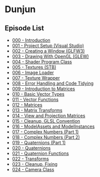 Dunjun
======

Episode List
------------
* [000 - Introduction](https://youtu.be/fRUYl6_5m3o)
* [001 - Project Setup (Visual Studio)](https://youtu.be/Vzve8VOn8qA)
* [002 - Creating a Window (GLFW3)](https://youtu.be/LNxpDcRs8Zg)
* [003 - Drawing With OpenGL (GLEW)](https://youtu.be/42x_p1PeecU)
* [004 - Shader Program Class](https://youtu.be/fLSLJ66AEOU)
* [005 - Textures (STB)](https://youtu.be/eiz7ZZBtUA0)
* [006 - Image Loader](https://youtu.be/Wl0jh_CBT8w)
* [007 - Texture Wrapper](https://youtu.be/2i2jX4yb8sI)
* [008 - Error Handling and Code Tidying](https://youtu.be/jUUGEFV7rk0)
* [009 - Introduction to Matrices](https://youtu.be/imjaU0gO1vY)
* [010 - Basic Vector Types](https://youtu.be/MSHeE7kAqbA)
* [011 - Vector Functions](https://youtu.be/sX_1BSVp-ok)
* [012 - Matrices](https://youtu.be/fcHEk02Hasg)
* [013 - Matrix Transforms](https://youtu.be/WEpA4NbN-xQ)
* [014 - View and Projection Matrices](https://youtu.be/QAIbGN_oXdo)
* [015 - Cleanup, GLSL Convention](https://youtu.be/hQw7_DWjQtg)
* [016 - ModelAssets and ModelInstances](https://youtu.be/oDwALlxMa4k)
* [017 - Complex Numbers (Part 1)](https://youtu.be/NpkoqTOWn4E)
* [018 - Complex Numbers (Part 2)](https://youtu.be/Vhtw7EvLuQQ)
* [019 - Quaternions (Part 1)](https://youtu.be/GFnWLM_HcKw)
* [020 - Quaternions](https://youtu.be/7rZWS_62rXY)
* [021 - Quaternion Functions](https://youtu.be/8pUqEspcS8w)
* [022 - Transforms](https://youtu.be/XVkJkczl6tM)
* [023 - Cleanup, Fixing](https://youtu.be/t5mZi9bJX3A)
* [024 - Camera Class](https://youtu.be/l-DFRShm5wE)
